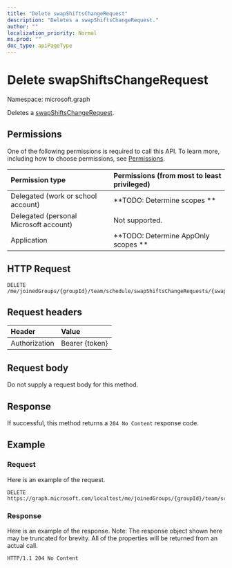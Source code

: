 ```yaml
---
title: "Delete swapShiftsChangeRequest"
description: "Deletes a swapShiftsChangeRequest."
author: ""
localization_priority: Normal
ms.prod: ""
doc_type: apiPageType
---
```


# Delete swapShiftsChangeRequest

Namespace: microsoft.graph

Deletes a [swapShiftsChangeRequest](../resources/swapshiftschangerequest.md).

## Permissions
One of the following permissions is required to call this API. To learn more, including how to choose permissions, see [Permissions](/concepts/permissions-reference.md).

|Permission type|Permissions (from most to least privileged)|
|:---|:---|
|Delegated (work or school account)|**TODO: Determine scopes **|
|Delegated (personal Microsoft account)|Not supported.|
|Application|**TODO: Determine AppOnly scopes **|

## HTTP Request
<!-- {
  "blockType": "ignored"
}
-->
``` http
DELETE /me/joinedGroups/{groupId}/team/schedule/swapShiftsChangeRequests/{swapShiftsChangeRequestId}
```

## Request headers
|Header|Value|
|:---|:---|
|Authorization|Bearer {token}|

## Request body
Do not supply a request body for this method.

## Response
If successful, this method returns a `204 No Content` response code.

## Example

### Request
Here is an example of the request.
<!-- {
  "blockType": "request",
  "name": "delete_swapshiftschangerequest"
}
-->
``` http
DELETE https://graph.microsoft.com/localtest/me/joinedGroups/{groupId}/team/schedule/swapShiftsChangeRequests/{swapShiftsChangeRequestId}
```

### Response
Here is an example of the response. Note: The response object shown here may be truncated for brevity. All of the properties will be returned from an actual call.
<!-- {
  "blockType": "response",
  "truncated": true
}
-->
``` http
HTTP/1.1 204 No Content
```

